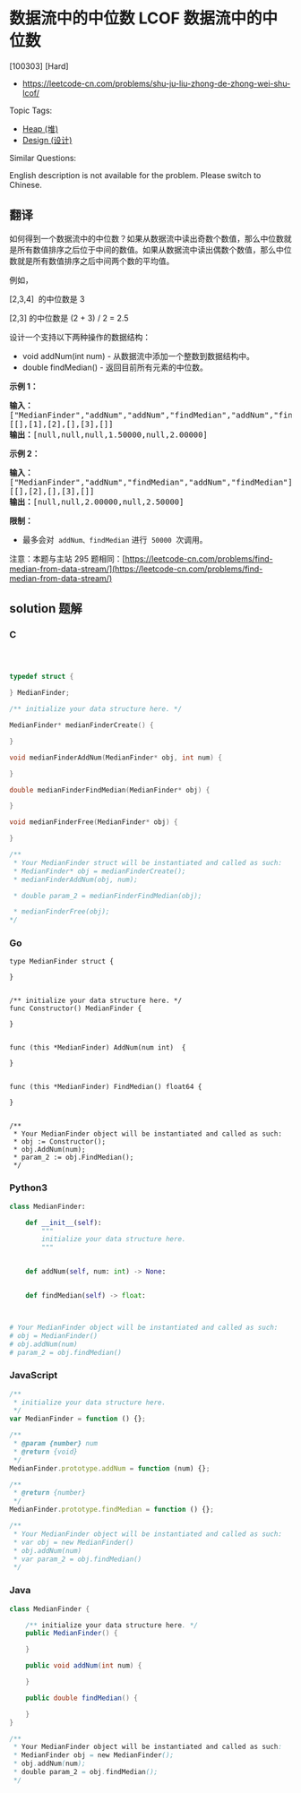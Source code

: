 # 数据流中的中位数 LCOF 数据流中的中位数

[100303] [Hard]

- https://leetcode-cn.com/problems/shu-ju-liu-zhong-de-zhong-wei-shu-lcof/

Topic Tags:

- [Heap (堆)](https://leetcode-cn.com/tag/heap/)
- [Design (设计)](https://leetcode-cn.com/tag/design/)

Similar Questions:

English description is not available for the problem. Please switch to Chinese.

## 翻译

如何得到一个数据流中的中位数？如果从数据流中读出奇数个数值，那么中位数就是所有数值排序之后位于中间的数值。如果从数据流中读出偶数个数值，那么中位数就是所有数值排序之后中间两个数的平均值。

例如，

\[2,3,4\]  的中位数是 3

\[2,3\] 的中位数是 (2 + 3) / 2 = 2.5

设计一个支持以下两种操作的数据结构：

- void addNum(int num) - 从数据流中添加一个整数到数据结构中。
- double findMedian() - 返回目前所有元素的中位数。

**示例 1：**

<pre><strong>输入：
</strong>["MedianFinder","addNum","addNum","findMedian","addNum","findMedian"]
[[],[1],[2],[],[3],[]]
<strong>输出：</strong>[null,null,null,1.50000,null,2.00000]
</pre>

**示例 2：**

<pre><strong>输入：
</strong>["MedianFinder","addNum","findMedian","addNum","findMedian"]
[[],[2],[],[3],[]]
<strong>输出：</strong>[null,null,2.00000,null,2.50000]</pre>

**限制：**

- 最多会对  `addNum、findMedian` 进行  `50000`  次调用。

注意：本题与主站 295 题相同：[https://leetcode-cn.com/problems/find-median-from-data-stream/](https://leetcode-cn.com/problems/find-median-from-data-stream/)

## solution 题解

### C

```c



typedef struct {

} MedianFinder;

/** initialize your data structure here. */

MedianFinder* medianFinderCreate() {

}

void medianFinderAddNum(MedianFinder* obj, int num) {

}

double medianFinderFindMedian(MedianFinder* obj) {

}

void medianFinderFree(MedianFinder* obj) {

}

/**
 * Your MedianFinder struct will be instantiated and called as such:
 * MedianFinder* obj = medianFinderCreate();
 * medianFinderAddNum(obj, num);

 * double param_2 = medianFinderFindMedian(obj);

 * medianFinderFree(obj);
*/
```

### Go

```golang
type MedianFinder struct {

}


/** initialize your data structure here. */
func Constructor() MedianFinder {

}


func (this *MedianFinder) AddNum(num int)  {

}


func (this *MedianFinder) FindMedian() float64 {

}


/**
 * Your MedianFinder object will be instantiated and called as such:
 * obj := Constructor();
 * obj.AddNum(num);
 * param_2 := obj.FindMedian();
 */
```

### Python3

```python
class MedianFinder:

    def __init__(self):
        """
        initialize your data structure here.
        """


    def addNum(self, num: int) -> None:


    def findMedian(self) -> float:



# Your MedianFinder object will be instantiated and called as such:
# obj = MedianFinder()
# obj.addNum(num)
# param_2 = obj.findMedian()
```

### JavaScript

```javascript
/**
 * initialize your data structure here.
 */
var MedianFinder = function () {};

/**
 * @param {number} num
 * @return {void}
 */
MedianFinder.prototype.addNum = function (num) {};

/**
 * @return {number}
 */
MedianFinder.prototype.findMedian = function () {};

/**
 * Your MedianFinder object will be instantiated and called as such:
 * var obj = new MedianFinder()
 * obj.addNum(num)
 * var param_2 = obj.findMedian()
 */
```

### Java

```java
class MedianFinder {

    /** initialize your data structure here. */
    public MedianFinder() {

    }

    public void addNum(int num) {

    }

    public double findMedian() {

    }
}

/**
 * Your MedianFinder object will be instantiated and called as such:
 * MedianFinder obj = new MedianFinder();
 * obj.addNum(num);
 * double param_2 = obj.findMedian();
 */
```
